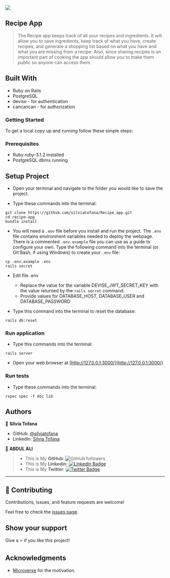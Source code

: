 ![](https://img.shields.io/badge/Microverse-blueviolet)

## Recipe App

> The Recipe app keeps track of all your recipes and ingredients. It will allow you to save ingredients, keep track of what you have, create recipes, and generate a shopping list based on what you have and what you are missing from a recipe. Also, since sharing recipes is an important part of cooking the app should allow you to make them public so anyone can access them.

## Built With

- Ruby on Rails
- PostgreSQL
- devise - for authentication
- cancancan - for authorization

### Getting Started

To get a local copy up and running follow these simple steps:

### Prerequisites

- Ruby ruby-3.1.2 installed
- PostgreSQL dbms running

## Setup Project

- Open your terminal and navigate to the folder you would like to save the project.

- Type these commands into the terminal:

```
git clone https://github.com/silviatofana/Recipe_app.git
cd recipe-app
bundle install
```

- You will need a `.env` file before you install and run the project. The `.env` file contains environment variables needed to deploy the webpage. There is a commented `.env.example` file you can use as a guide to configure your own. Type the following command into the terminal (or Git Bash, if using Windows) to create your `.env` file:

```
cp .env.example .env
rails secret
```

- Edit file .env

  - Replace the value for the variable DEVISE_JWT_SECRET_KEY with the value returned by the `rails secret` command.
  - Provide values for DATABASE_HOST, DATABASE_USER and DATABASE_PASSWORD

- Type this command into the terminal to reset the database:

```
rails db:reset
```

### Run application

- Type this commands into the terminal:

```
rails server
```

- Open your web browser at [http://127.0.0.1:3000/](http://127.0.0.1:3000/)

### Run tests

- Type these commands into the terminal:

```
rspec spec -f doc lib
```

## Authors

👤 **Silvia Tofana**

- GitHub: [@silviatofana](https://github.com/silviatofana/Recipe_app)
- LinkedIn: [Silvia Tofana](https://www.linkedin.com/in/silviatofana/)

👤 **ABDUL ALI**

> * This is My **GitHub**: ![GitHub followers](https://img.shields.io/github/followers/ABDULALI3468?label=ABDULALI&style=social)
> * This is My **Linkedin**: [![Linkedin Badge](https://img.shields.io/badge/-ABDUL%20ALI-blue?style=flat-square&logo=Linkedin&logoColor=white&link=https://www.linkedin.com/in/abdul-ali-5400bb216/)](https://www.linkedin.com/in/abdul-ali-5400bb216/)&nbsp;
> * This is My **Twitter**: [![Twitter Badge](https://img.shields.io/badge/-@mrabdul_ali_-1ca0f1?style=flat-square&labelColor=1ca0f1&logo=twitter&logoColor=white&link=https://twitter.com/mrabdul_ali)](https://twitter.com/mrabdul_ali)&nbsp;



---

## 🤝 Contributing

Contributions, issues, and feature requests are welcome!

Feel free to check the [issues page](https://github.com/Danie12345/recipe-app/issues).

## Show your support

Give a ⭐️ if you like this project!

## Acknowledgments

- [Microverse](https://www.microverse.org/) for the motivation.
